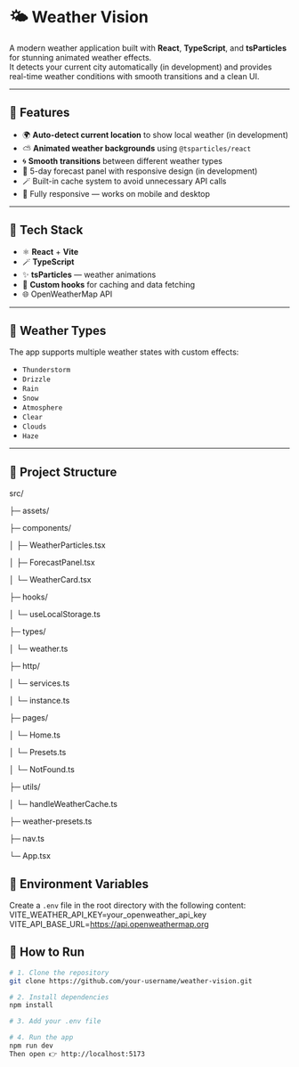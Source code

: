 # 🌤️ Weather Vision

A modern weather application built with **React**, **TypeScript**, and **tsParticles** for stunning animated weather effects.  
It detects your current city automatically (in development) and provides real-time weather conditions with smooth transitions and a clean UI.

---

## 🚀 Features

- 🌍 **Auto-detect current location** to show local weather (in development)
- ⛅ **Animated weather backgrounds** using `@tsparticles/react`  
- 🌀 **Smooth transitions** between different weather types  
- 🧭 5-day forecast panel with responsive design (in development)
- 🪄 Built-in cache system to avoid unnecessary API calls  
- 📱 Fully responsive — works on mobile and desktop

---

## 🧰 Tech Stack

- ⚛️ **React** + **Vite**
- 🪄 **TypeScript**
- ✨ **tsParticles** — weather animations
- 💾 **Custom hooks** for caching and data fetching
- 🌐 OpenWeatherMap API

---

## 🧭 Weather Types

The app supports multiple weather states with custom effects:

- `Thunderstorm`
- `Drizzle`
- `Rain`
- `Snow`
- `Atmosphere`
- `Clear`
- `Clouds`
- `Haze`

---

## 📁 Project Structure
src/

├─ assets/

├─ components/

│ ├─ WeatherParticles.tsx

│ ├─ ForecastPanel.tsx

│ └─ WeatherCard.tsx

├─ hooks/

│ └─ useLocalStorage.ts

├─ types/

│ └─ weather.ts

├─ http/

│ └─ services.ts

│ └─ instance.ts

├─ pages/

│ └─ Home.ts

│ └─ Presets.ts

│ └─ NotFound.ts

├─ utils/

│ └─ handleWeatherCache.ts

├─ weather-presets.ts

├─ nav.ts

└─ App.tsx

## 🧪 Environment Variables

Create a `.env` file in the root directory with the following content:
VITE_WEATHER_API_KEY=your_openweather_api_key
VITE_API_BASE_URL=https://api.openweathermap.org

## 🧭 How to Run

```bash
# 1. Clone the repository
git clone https://github.com/your-username/weather-vision.git

# 2. Install dependencies
npm install

# 3. Add your .env file

# 4. Run the app
npm run dev
Then open 👉 http://localhost:5173



